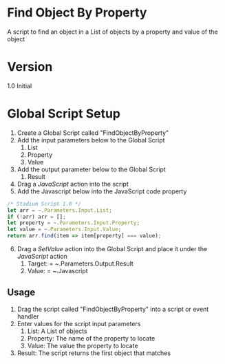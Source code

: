 # Find Object By Property

A script to find an object in a List of objects by a property and value of the object

# Version 

1.0 Initial

# Global Script Setup
1. Create a Global Script called "FindObjectByProperty"
2. Add the input parameters below to the Global Script
   1. List
   2. Property
   3. Value
3. Add the output parameter below to the Global Script
   1. Result
4. Drag a *JavaScript* action into the script
5. Add the Javascript below into the JavaScript code property
```javascript
/* Stadium Script 1.0 */
let arr = ~.Parameters.Input.List;
if (!arr) arr = [];
let property = ~.Parameters.Input.Property;
let value = ~.Parameters.Input.Value;
return arr.find(item => item[property] === value);
```
6. Drag a *SetValue* action into the Global Script and place it under the *JavaScript* action
   1. Target: = ~.Parameters.Output.Result
   2. Value: = ~.Javascript

## Usage
1. Drag the script called "FindObjectByProperty" into a script or event handler
2. Enter values for the script input parameters
   1. List: A List of objects
   2. Property: The name of the property to locate
   3. Value: The value the property to locate
3. Result: The script returns the first object that matches